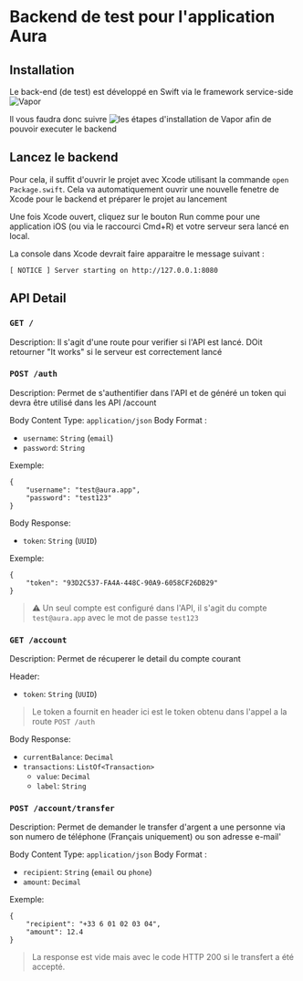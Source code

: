 # Backend de test pour l'application Aura

## Installation

Le back-end (de test) est développé en Swift via le framework service-side ![Vapor](https://vapor.codes)

Il vous faudra donc suivre ![les étapes d'installation de Vapor](https://docs.vapor.codes/install/macos/) afin de pouvoir executer le backend


## Lancez le backend

Pour cela, il suffit d'ouvrir le projet avec Xcode utilisant la commande `open Package.swift`. Cela va automatiquement ouvrir une nouvelle fenetre de Xcode pour le backend et préparer le projet au lancement

Une fois Xcode ouvert, cliquez sur le bouton Run comme pour une application iOS (ou via le raccourci Cmd+R) et votre serveur sera lancé en local.

La console dans Xcode devrait faire apparaitre le message suivant : 

```
[ NOTICE ] Server starting on http://127.0.0.1:8080
```


## API Detail

### `GET /`

Description: Il s'agit d'une route pour verifier si l'API est lancé. DOit retourner "It works" si le serveur est correctement lancé

### `POST /auth`

Description: Permet de s'authentifier dans l'API et de généré un token qui devra être utilisé dans les API /account

Body Content Type: `application/json`
Body Format : 
  - `username`: `String` (`email`)
  - `password`: `String`
  
Exemple: 
```
{
    "username": "test@aura.app",
    "password": "test123"
}
```

Body Response: 
  - `token`: `String` (`UUID`)
  
Exemple: 
```
{
    "token": "93D2C537-FA4A-448C-90A9-6058CF26DB29"
}
```

> ⚠️ Un seul compte est configuré dans l'API, il s'agit du compte `test@aura.app` avec le mot de passe `test123`

### `GET /account`

Description: Permet de récuperer le detail du compte courant

Header:
  - `token`: `String` (`UUID`)
  
> Le token a fournit en header ici est le token obtenu dans l'appel a la route `POST /auth`

Body Response:
  - `currentBalance`: `Decimal`
  - `transactions`: `ListOf<Transaction>`
    - `value`: `Decimal`
    - `label`: `String`

### `POST /account/transfer`

Description: Permet de demander le transfer d'argent a une personne via son numero de téléphone (Français uniquement) ou son adresse e-mail'

Body Content Type: `application/json`
Body Format :  
  - `recipient`: `String` (`email` ou `phone`)
  - `amount`: `Decimal`
  
Exemple: 
```
{
    "recipient": "+33 6 01 02 03 04",
    "amount": 12.4
}
```

> La response est vide mais avec le code HTTP 200 si le transfert a été accepté.
